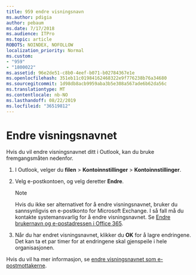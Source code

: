 ```yaml
---
title: 959 endre visningsnavn
ms.author: pdigia
author: pebaum
ms.date: 7/17/2018
ms.audience: ITPro
ms.topic: article
ROBOTS: NOINDEX, NOFOLLOW
localization_priority: Normal
ms.custom:
- "959"
- "1800022"
ms.assetid: 96e2de51-c8b0-4eef-b071-b02784367e1e
ms.openlocfilehash: 351eb11c01984162468322e9f776238b76a34680
ms.sourcegitcommit: 1d98db8acb9959aba3b5e308a567ade6b62da56c
ms.translationtype: MT
ms.contentlocale: nb-NO
ms.lasthandoff: 08/22/2019
ms.locfileid: "36519812"
---
```

# <a name="change-your-display-name"></a>Endre visningsnavnet
  
Hvis du vil endre visningsnavnet ditt i Outlook, kan du bruke fremgangsmåten nedenfor.
  
1. I Outlook, velger du **filen** \> **Kontoinnstillinger** \> **Kontoinnstillinger**.

2. Velg e-postkontoen, og velg deretter **Endre**.

    > [!NOTE]
    > Hvis du ikke ser alternativet for å endre visningsnavnet, bruker du sannsynligvis en e-postkonto for Microsoft Exchange. I så fall må du kontakte systemansvarlig for å endre visningsnavnet. Se [Endre brukernavn og e-postadressen i Office 365](https://support.office.com/article/fb5ac074-e203-4e1f-9843-b9d1a3e03297.aspx).
  
3. Når du har endret visningsnavnet, klikker du **OK** for å lagre endringene. Det kan ta et par timer for at endringene skal gjenspeile i hele organisasjonen.

Hvis du vil ha mer informasjon, se [endre visningsnavnet som e-postmottakerne](https://support.office.com/article/2b53331a-ba2a-4803-88dc-ac9fe376c8a9.aspx).
  